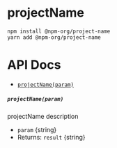 # projectName

```
npm install @npm-org/project-name
yarn add @npm-org/project-name
```

# API Docs

- [`projectName(param)`](#projectnameparam)

##### `projectName(param)`

projectName description

- `param` {string}
- Returns: `result` {string}
